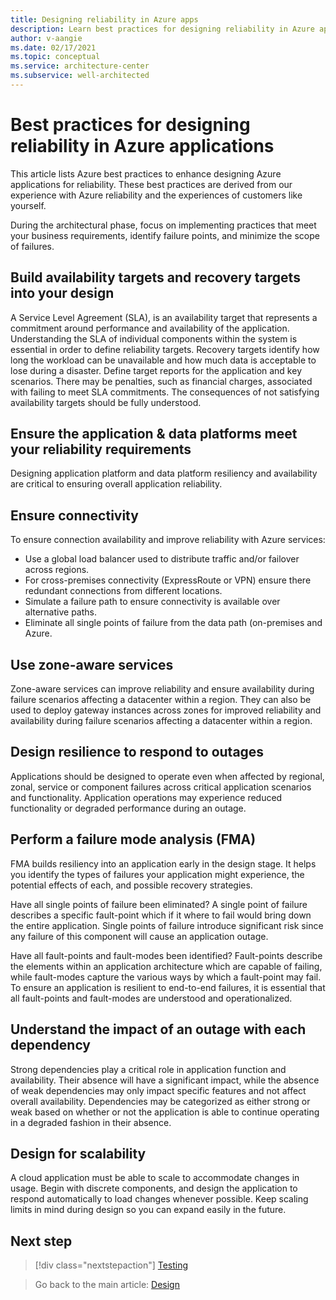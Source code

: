 ```yaml
---
title: Designing reliability in Azure apps
description: Learn best practices for designing reliability in Azure applications, such as ensuring connectivity, using zone-aware services, designing for scalability, and more.
author: v-aangie
ms.date: 02/17/2021
ms.topic: conceptual
ms.service: architecture-center
ms.subservice: well-architected
---
```


# Best practices for designing reliability in Azure applications

This article lists Azure best practices to enhance designing Azure applications for reliability. These best practices are derived from our experience with Azure reliability and the experiences of customers like yourself.

During the architectural phase, focus on implementing practices that meet your business requirements, identify failure points, and minimize the scope of failures.

## Build availability targets and recovery targets into your design

A Service Level Agreement (SLA), is an availability target that represents a commitment around performance and availability of the application. Understanding the SLA of individual components within the system is essential in order to define reliability targets. Recovery targets identify how long the workload can be unavailable and how much data is acceptable to lose during a disaster. Define target reports for the application and key scenarios. There may be penalties, such as financial charges, associated with failing to meet SLA commitments. The consequences of not satisfying availability targets should be fully understood.

## Ensure the application & data platforms meet your reliability requirements

Designing application platform and data platform resiliency and availability are critical to ensuring overall application reliability.

## Ensure connectivity

To ensure connection availability and improve reliability with Azure services:

- Use a global load balancer used to distribute traffic and/or failover across regions.
- For cross-premises connectivity (ExpressRoute or VPN) ensure there redundant connections from different locations.
- Simulate a failure path to ensure connectivity is available over alternative paths.
- Eliminate all single points of failure from the data path (on-premises and Azure.

## Use zone-aware services

Zone-aware services can improve reliability and ensure availability during failure scenarios affecting a datacenter within a region. They can also be used to deploy gateway instances across zones for improved reliability and availability during failure scenarios affecting a datacenter within a region.

## Design resilience to respond to outages

Applications should be designed to operate even when affected by regional, zonal, service or component failures across critical application scenarios and functionality. Application operations may experience reduced functionality or degraded performance during an outage.

## Perform a failure mode analysis (FMA)

FMA builds resiliency into an application early in the design stage. It helps you identify the types of failures your application might experience, the potential effects of each, and possible recovery strategies.

Have all single points of failure been eliminated? A single point of failure describes a specific fault-point which if it where to fail would bring down the entire application. Single points of failure introduce significant risk since any failure of this component will cause an application outage.

Have all fault-points and fault-modes been identified? Fault-points describe the elements within an application architecture which are capable of failing, while fault-modes capture the various ways by which a fault-point may fail. To ensure an application is resilient to end-to-end failures, it is essential that all fault-points and fault-modes are understood and operationalized.

## Understand the impact of an outage with each dependency

Strong dependencies play a critical role in application function and availability. Their absence will have a significant impact, while the absence of weak dependencies may only impact specific features and not affect overall availability. Dependencies may be categorized as either strong or weak based on whether or not the application is able to continue operating in a degraded fashion in their absence.

## Design for scalability

A cloud application must be able to scale to accommodate changes in usage. Begin with discrete components, and design the application to respond automatically to load changes whenever possible. Keep scaling limits in mind during design so you can expand easily in the future. 

## Next step

>[!div class="nextstepaction"]
>[Testing](./test-checklist.md)

> Go back to the main article: [Design](design-checklist.md)
